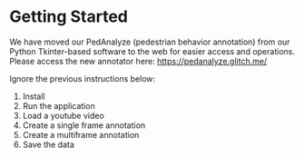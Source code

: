 # Getting Started

We have moved our PedAnalyze (pedestrian behavior annotation) from our Python Tkinter-based software to the web for easier access and operations. Please access the new annotator here: https://pedanalyze.glitch.me/

Ignore the previous instructions below:
1. Install
2. Run the application
3. Load a youtube video
4. Create a single frame annotation 
5. Create a multiframe annotation
6. Save the data